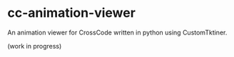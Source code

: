 cc-animation-viewer
====================================

An animation viewer for CrossCode written in python using CustomTktiner.

(work in progress)
